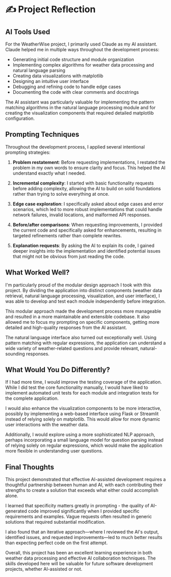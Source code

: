 # ✍️ Project Reflection

## AI Tools Used
For the WeatherWise project, I primarily used Claude as my AI assistant. Claude helped me in multiple ways throughout the development process:
- Generating initial code structure and module organization
- Implementing complex algorithms for weather data processing and natural language parsing
- Creating data visualizations with matplotlib
- Designing an intuitive user interface
- Debugging and refining code to handle edge cases
- Documenting the code with clear comments and docstrings

The AI assistant was particularly valuable for implementing the pattern matching algorithms in the natural language processing module and for creating the visualization components that required detailed matplotlib configuration.

## Prompting Techniques
Throughout the development process, I applied several intentional prompting strategies:

1. **Problem restatement**: Before requesting implementations, I restated the problem in my own words to ensure clarity and focus. This helped the AI understand exactly what I needed.

2. **Incremental complexity**: I started with basic functionality requests before adding complexity, allowing the AI to build on solid foundations rather than trying to solve everything at once.

3. **Edge case exploration**: I specifically asked about edge cases and error scenarios, which led to more robust implementations that could handle network failures, invalid locations, and malformed API responses.

4. **Before/after comparisons**: When requesting improvements, I provided the current code and specifically asked for enhancements, resulting in targeted refinements rather than complete rewrites.

5. **Explanation requests**: By asking the AI to explain its code, I gained deeper insights into the implementation and identified potential issues that might not be obvious from just reading the code.

## What Worked Well?
I'm particularly proud of the modular design approach I took with this project. By dividing the application into distinct components (weather data retrieval, natural language processing, visualization, and user interface), I was able to develop and test each module independently before integration. 

This modular approach made the development process more manageable and resulted in a more maintainable and extensible codebase. It also allowed me to focus my prompting on specific components, getting more detailed and high-quality responses from the AI assistant.

The natural language interface also turned out exceptionally well. Using pattern matching with regular expressions, the application can understand a wide variety of weather-related questions and provide relevant, natural-sounding responses.

## What Would You Do Differently?
If I had more time, I would improve the testing coverage of the application. While I did test the core functionality manually, I would have liked to implement automated unit tests for each module and integration tests for the complete application.

I would also enhance the visualization components to be more interactive, possibly by implementing a web-based interface using Flask or Streamlit instead of relying solely on matplotlib. This would allow for more dynamic user interactions with the weather data.

Additionally, I would explore using a more sophisticated NLP approach, perhaps incorporating a small language model for question parsing instead of relying solely on regular expressions, which would make the application more flexible in understanding user questions.

## Final Thoughts
This project demonstrated that effective AI-assisted development requires a thoughtful partnership between human and AI, with each contributing their strengths to create a solution that exceeds what either could accomplish alone.

I learned that specificity matters greatly in prompting - the quality of AI-generated code improved significantly when I provided specific requirements and examples. Vague requests often resulted in generic solutions that required substantial modification.

I also found that an iterative approach—where I reviewed the AI's output, identified issues, and requested improvements—led to much better results than expecting perfect code on the first attempt.

Overall, this project has been an excellent learning experience in both weather data processing and effective AI collaboration techniques. The skills developed here will be valuable for future software development projects, whether AI-assisted or not.

